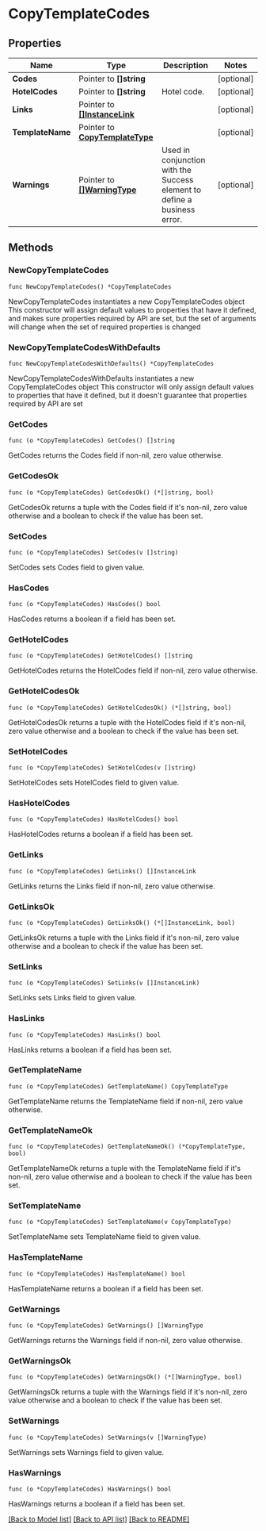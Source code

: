 # CopyTemplateCodes

## Properties

Name | Type | Description | Notes
------------ | ------------- | ------------- | -------------
**Codes** | Pointer to **[]string** |  | [optional] 
**HotelCodes** | Pointer to **[]string** | Hotel code. | [optional] 
**Links** | Pointer to [**[]InstanceLink**](InstanceLink.md) |  | [optional] 
**TemplateName** | Pointer to [**CopyTemplateType**](CopyTemplateType.md) |  | [optional] 
**Warnings** | Pointer to [**[]WarningType**](WarningType.md) | Used in conjunction with the Success element to define a business error. | [optional] 

## Methods

### NewCopyTemplateCodes

`func NewCopyTemplateCodes() *CopyTemplateCodes`

NewCopyTemplateCodes instantiates a new CopyTemplateCodes object
This constructor will assign default values to properties that have it defined,
and makes sure properties required by API are set, but the set of arguments
will change when the set of required properties is changed

### NewCopyTemplateCodesWithDefaults

`func NewCopyTemplateCodesWithDefaults() *CopyTemplateCodes`

NewCopyTemplateCodesWithDefaults instantiates a new CopyTemplateCodes object
This constructor will only assign default values to properties that have it defined,
but it doesn't guarantee that properties required by API are set

### GetCodes

`func (o *CopyTemplateCodes) GetCodes() []string`

GetCodes returns the Codes field if non-nil, zero value otherwise.

### GetCodesOk

`func (o *CopyTemplateCodes) GetCodesOk() (*[]string, bool)`

GetCodesOk returns a tuple with the Codes field if it's non-nil, zero value otherwise
and a boolean to check if the value has been set.

### SetCodes

`func (o *CopyTemplateCodes) SetCodes(v []string)`

SetCodes sets Codes field to given value.

### HasCodes

`func (o *CopyTemplateCodes) HasCodes() bool`

HasCodes returns a boolean if a field has been set.

### GetHotelCodes

`func (o *CopyTemplateCodes) GetHotelCodes() []string`

GetHotelCodes returns the HotelCodes field if non-nil, zero value otherwise.

### GetHotelCodesOk

`func (o *CopyTemplateCodes) GetHotelCodesOk() (*[]string, bool)`

GetHotelCodesOk returns a tuple with the HotelCodes field if it's non-nil, zero value otherwise
and a boolean to check if the value has been set.

### SetHotelCodes

`func (o *CopyTemplateCodes) SetHotelCodes(v []string)`

SetHotelCodes sets HotelCodes field to given value.

### HasHotelCodes

`func (o *CopyTemplateCodes) HasHotelCodes() bool`

HasHotelCodes returns a boolean if a field has been set.

### GetLinks

`func (o *CopyTemplateCodes) GetLinks() []InstanceLink`

GetLinks returns the Links field if non-nil, zero value otherwise.

### GetLinksOk

`func (o *CopyTemplateCodes) GetLinksOk() (*[]InstanceLink, bool)`

GetLinksOk returns a tuple with the Links field if it's non-nil, zero value otherwise
and a boolean to check if the value has been set.

### SetLinks

`func (o *CopyTemplateCodes) SetLinks(v []InstanceLink)`

SetLinks sets Links field to given value.

### HasLinks

`func (o *CopyTemplateCodes) HasLinks() bool`

HasLinks returns a boolean if a field has been set.

### GetTemplateName

`func (o *CopyTemplateCodes) GetTemplateName() CopyTemplateType`

GetTemplateName returns the TemplateName field if non-nil, zero value otherwise.

### GetTemplateNameOk

`func (o *CopyTemplateCodes) GetTemplateNameOk() (*CopyTemplateType, bool)`

GetTemplateNameOk returns a tuple with the TemplateName field if it's non-nil, zero value otherwise
and a boolean to check if the value has been set.

### SetTemplateName

`func (o *CopyTemplateCodes) SetTemplateName(v CopyTemplateType)`

SetTemplateName sets TemplateName field to given value.

### HasTemplateName

`func (o *CopyTemplateCodes) HasTemplateName() bool`

HasTemplateName returns a boolean if a field has been set.

### GetWarnings

`func (o *CopyTemplateCodes) GetWarnings() []WarningType`

GetWarnings returns the Warnings field if non-nil, zero value otherwise.

### GetWarningsOk

`func (o *CopyTemplateCodes) GetWarningsOk() (*[]WarningType, bool)`

GetWarningsOk returns a tuple with the Warnings field if it's non-nil, zero value otherwise
and a boolean to check if the value has been set.

### SetWarnings

`func (o *CopyTemplateCodes) SetWarnings(v []WarningType)`

SetWarnings sets Warnings field to given value.

### HasWarnings

`func (o *CopyTemplateCodes) HasWarnings() bool`

HasWarnings returns a boolean if a field has been set.


[[Back to Model list]](../README.md#documentation-for-models) [[Back to API list]](../README.md#documentation-for-api-endpoints) [[Back to README]](../README.md)


